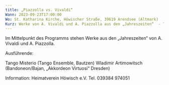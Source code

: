 ```yaml
---
title: „Piazzolla vs. Vivaldi“
Wann: 2023-09-23T17:00:00
Wo: St. Katharina Kirche, Höwischer Straße, 39619 Arendsee (Altmark)
Kurz: Werke von A. Vivaldi und A. Piazzolla aus den „Jahreszeiten“  - Tango Misterio (Tango Ensemble, Bautzen)  - Wladimir Artimowitsch (Bandoneon/Bajan, „Akkordeon Virtuosi“ Dresden)
---
```


Im Mittelpunkt des Programms stehen Werke aus den „Jahreszeiten“ von A. Vivaldi und A. Piazzolla.

Ausführende:

Tango Misterio (Tango Ensemble, Bautzen) 
Wladimir Artimowitsch (Bandoneon/Bajan, „Akkordeon Virtuosi“ Dresden) 


Information:
			Heimatverein Höwisch e.V. 
Tel. 039384 974051